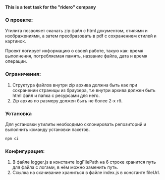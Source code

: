 **This is a test task for the "ridero" company**

### О проекте:

Утилита позволяет скачать zip файл с html документом, стилями и изображениями, а затем преобразовать в pdf с сохранением стилей и картинок.

Проект логирует информацию о своей работе, такую как: время выполнения, потребляемая память, название файла, дата и время операции.

### Ограничения:

1. Структура файлов внутри zip архива должна быть как при сохранении страницы из браузера, т.е внутри архива должен быть html файл и папка с ресурсами для него.
2. Zip архив по размеру должен быть не более 2-х гб.

### Установка

Для установки утилиты необходимо склонировать репозиторий и выполнить команду установки пакетов.

```bash
npm ci
```

### Конфигурация:

1. В файле logger.js в константе logFilePath на 6 строке хранится путь для файла с логами, в нём можно заменить путь.
2. Ссылка на скачивание храниться в файле index.js в константе fileUrl.

